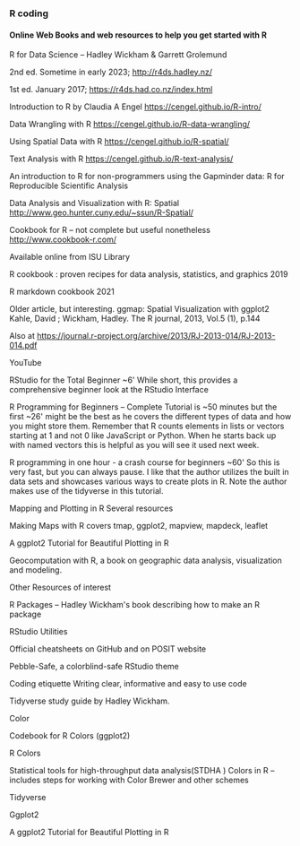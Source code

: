 ### R coding 

 

#### Online Web Books and web resources to help you get started with R 
 

R for Data Science – Hadley Wickham & Garrett Grolemund 

2nd ed. Sometime in early 2023; http://r4ds.hadley.nz/ 

1st ed. January 2017; https://r4ds.had.co.nz/index.html  

Introduction to R by Claudia A Engel https://cengel.github.io/R-intro/ 

Data Wrangling with R https://cengel.github.io/R-data-wrangling/ 

Using Spatial Data with R https://cengel.github.io/R-spatial/ 

Text Analysis with R https://cengel.github.io/R-text-analysis/ 

 

An introduction to R for non-programmers using the Gapminder data: R for Reproducible Scientific Analysis 

Data Analysis and Visualization with R: Spatial http://www.geo.hunter.cuny.edu/~ssun/R-Spatial/ 

Cookbook for R – not complete but useful nonetheless http://www.cookbook-r.com/ 

 

Available online from ISU Library 

R cookbook : proven recipes for data analysis, statistics, and graphics 2019 

R markdown cookbook 2021 

Older article, but interesting. ggmap: Spatial Visualization with ggplot2 Kahle, David ; Wickham, Hadley. The R journal, 2013, Vol.5 (1), p.144 

Also at https://journal.r-project.org/archive/2013/RJ-2013-014/RJ-2013-014.pdf  

YouTube 

RStudio for the Total Beginner ~6' While short, this provides a comprehensive beginner look at the RStudio Interface  

R Programming for Beginners – Complete Tutorial is ~50 minutes but the first ~26' might be the best as he covers the different types of data and how you might store them. Remember that R counts elements in lists or vectors starting at 1 and not 0 like JavaScript or Python. When he starts back up with named vectors this is helpful as you will see it used next week.  

R programming in one hour - a crash course for beginners ~60' So this is very fast, but you can always pause. I like that the author utilizes the built in data sets and showcases various ways to create plots in R. Note the author makes use of the tidyverse in this tutorial.  

 

 

Mapping and Plotting in R 
Several resources  

Making Maps with R covers tmap, ggplot2, mapview, mapdeck, leaflet 

A ggplot2 Tutorial for Beautiful Plotting in R 

Geocomputation with R, a book on geographic data analysis, visualization and modeling. 

 

 

Other Resources of interest 

R Packages – Hadley Wickham's book describing how to make an R package 

 

 

 

RStudio Utilities 

Official cheatsheets on GitHub and on POSIT website 

Pebble-Safe, a colorblind-safe RStudio theme 

Coding etiquette Writing clear, informative and easy to use code 

Tidyverse study guide by Hadley Wickham.  

Color 

Codebook for R Colors (ggplot2) 

R Colors 

Statistical tools for high-throughput data analysis(STDHA ) Colors in R – includes steps for working with Color Brewer and other schemes 

 

 

 

 


 

 

Tidyverse 

 

Ggplot2 

A ggplot2 Tutorial for Beautiful Plotting in R 

 

 
